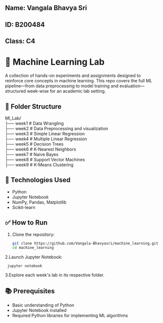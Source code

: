 ## Name: Vangala Bhavya Sri
## ID: B200484 
## Class: C4

# 🧠 Machine Learning Lab

A collection of hands-on experiments and assignments designed to reinforce core concepts in machine learning. This repo covers the full ML pipeline—from data preprocessing to model training and evaluation—structured week-wise for an academic lab setting.

## 📁 Folder Structure

Ml_Lab/  
├── week1        # Data Wrangling  
├── week2        # Data Preprocessing and visualization  
├── week3        # Simple Linear Regression  
├── week4        # Multiple Linear Regression  
├── week5        # Decision Trees  
├── week6        # K-Nearest Neighbors  
├── week7        # Naive Bayes  
├── week8        # Support Vector Machines  
├── week9        # K-Means Clustering  

## 🔧 Technologies Used

- Python  
- Jupyter Notebook  
- NumPy, Pandas, Matplotlib  
- Scikit-learn

## ✅ How to Run

1. Clone the repository:

   ```bash
   git clone https://github.com/Vangala-Bhavyasri/machine_learning.git
   cd machine_learning

2.Launch Jupyter Notebook:

     jupyter notebook

3.Explore each week's lab in its respective folder.

## 📚 Prerequisites

- Basic understanding of Python
- Jupyter Notebook installed
- Required Python libraries for implementing ML algorithms

